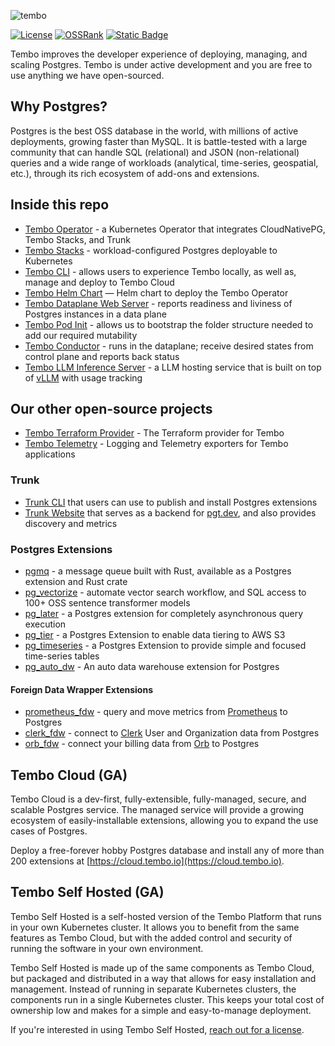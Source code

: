 ![tembo](https://github.com/tembo-io/tembo/assets/4283/f9ba2331-dc24-476c-8f83-05d620b66b06)

[![License](https://img.shields.io/badge/license-PostgreSQL-blue)](https://github.com/tembo-io/tembo/blob/main/LICENSE)
[![OSSRank](https://shields.io/endpoint?url=https://ossrank.com/shield/3811)](https://ossrank.com/p/3811)
[![Static Badge](https://img.shields.io/badge/%40tembo-community?logo=slack&label=slack)](https://join.slack.com/t/tembocommunity/shared_invite/zt-293gc1k0k-3K8z~eKW1SEIfrqEI~5_yw)

Tembo improves the developer experience of deploying, managing, and scaling Postgres. Tembo is under active development and you are free to use anything we have open-sourced.

## Why Postgres?

Postgres is the best OSS database in the world, with millions of active deployments, growing faster than MySQL. It is battle-tested with a large community that can handle SQL (relational) and JSON (non-relational) queries and a wide range of workloads (analytical, time-series, geospatial, etc.), through its rich ecosystem of add-ons and extensions.

## Inside this repo

* [Tembo Operator](https://github.com/tembo-io/tembo/tree/main/tembo-operator) - a Kubernetes Operator that integrates CloudNativePG, Tembo Stacks, and Trunk
* [Tembo Stacks](https://github.com/tembo-io/tembo/tree/main/tembo-stacks) - workload-configured Postgres deployable to Kubernetes
* [Tembo CLI](https://github.com/tembo-io/tembo/tree/main/tembo-cli) - allows users to experience Tembo locally, as well as, manage and deploy to Tembo Cloud
* [Tembo Helm Chart](https://github.com/tembo-io/tembo/tree/main/charts/tembo-operator) — Helm chart to deploy the Tembo Operator
* [Tembo Dataplane Web Server](https://github.com/tembo-io/tembo/tree/main/dataplane-webserver) - reports readiness and liviness of Postgres instances in a data plane
* [Tembo Pod Init](https://github.com/tembo-io/tembo/tree/main/tembo-pod-init) - allows us to bootstrap the folder structure needed to add our required mutability
* [Tembo Conductor](https://github.com/tembo-io/tembo/tree/main/conductor) - runs in the dataplane; receive desired states from control plane and reports back status
* [Tembo LLM Inference Server](https://github.com/tembo-io/tembo/tree/main/inference-gateway) - a LLM hosting service that is built on top of [vLLM](https://github.com/vllm-project/vllm) with usage tracking

## Our other open-source projects 

* [Tembo Terraform Provider](https://github.com/tembo-io/terraform-provider-tembo) - The Terraform provider for Tembo
* [Tembo Telemetry](https://github.com/tembo-io/tembo-telemetry) - Logging and Telemetry exporters for Tembo applications

### Trunk

* [Trunk CLI](https://github.com/tembo-io/trunk/tree/main/cli) that users can use to publish and install Postgres extensions
* [Trunk Website](https://github.com/tembo-io/trunk/tree/main/registry) that serves as a backend for [pgt.dev](https://pgt.dev), and also provides discovery and metrics

### Postgres Extensions

* [pgmq](https://github.com/tembo-io/pgmq) - a message queue built with Rust, available as a Postgres extension and Rust crate
* [pg_vectorize](https://github.com/tembo-io/pg_vectorize) - automate vector search workflow, and SQL access to 100+ OSS sentence transformer models
* [pg_later](https://github.com/tembo-io/pg_later) - a Postgres extension for completely asynchronous query execution
* [pg_tier](https://github.com/tembo-io/pg_tier) - a Postgres Extension to enable data tiering to AWS S3
* [pg_timeseries](https://github.com/tembo-io/pg_timeseries) - a Postgres Extension to provide simple and focused time-series tables
* [pg_auto_dw](https://github.com/tembo-io/pg_auto_dw) - An auto data warehouse extension for Postgres

#### Foreign Data Wrapper Extensions

* [prometheus_fdw](https://github.com/tembo-io/prometheus_fdw) - query and move metrics from [Prometheus](https://prometheus.io/) to Postgres
* [clerk_fdw](https://github.com/tembo-io/clerk_fdw) - connect to [Clerk](https://clerk.com/) User and Organization data from Postgres
* [orb_fdw](https://github.com/tembo-io/orb_fdw) - connect your billing data from [Orb](https://www.withorb.com/) to Postgres 

## Tembo Cloud (GA)

Tembo Cloud is a dev-first, fully-extensible, fully-managed, secure, and scalable Postgres service. The managed service will provide a growing ecosystem of easily-installable extensions, allowing you to expand the use cases of Postgres.

Deploy a free-forever hobby Postgres database and install any of more than 200 extensions at [https://cloud.tembo.io](https://cloud.tembo.io).

## Tembo Self Hosted (GA)
Tembo Self Hosted is a self-hosted version of the Tembo Platform that runs in your own Kubernetes cluster. It allows you to benefit from the same features as Tembo Cloud, but with the added control and security of running the software in your own environment.

Tembo Self Hosted is made up of the same components as Tembo Cloud, but packaged and distributed in a way that allows for easy installation and management. Instead of running in separate Kubernetes clusters, the components run in a single Kubernetes cluster. This keeps your total cost of ownership low and makes for a simple and easy-to-manage deployment.

If you're interested in using Tembo Self Hosted, [reach out for a license](https://calendly.com/ian-tembo).
